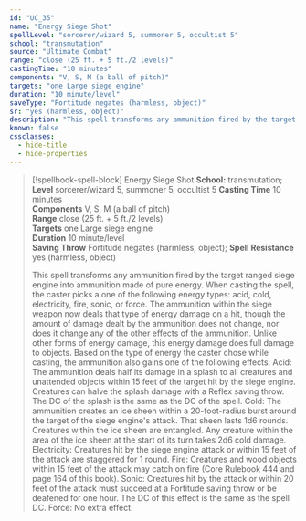 ```yaml
---
id: "UC_35"
name: "Energy Siege Shot"
spellLevel: "sorcerer/wizard 5, summoner 5, occultist 5"
school: "transmutation"
source: "Ultimate Combat"
range: "close (25 ft. + 5 ft./2 levels)"
castingTime: "10 minutes"
components: "V, S, M (a ball of pitch)"
targets: "one Large siege engine"
duration: "10 minute/level"
saveType: "Fortitude negates (harmless, object)"
sr: "yes (harmless, object)"
description: "This spell transforms any ammunition fired by the target ranged siege engine into ammunition made of pure energy. When casting the spell, the caster picks a one of the following energy types: acid, cold, electricity, fire, sonic, or force. The ammunition within the siege weapon now deals that type of energy damage on a hit, though the amount of damage dealt by the ammunition does not change, nor does it change any of the other effects of the ammunition. Unlike other forms of energy damage, this energy damage does full damage to objects. Based on the type of energy the caster chose while casting, the ammunition also gains one of the following effects.  Acid: The ammunition deals half its damage in a splash to all creatures and unattended objects within 15 feet of the target hit by the siege engine. Creatures can halve the splash damage with a Reflex saving throw. The DC of the splash is the same as the DC of the spell.  Cold: The ammunition creates an ice sheen within a 20-foot-radius burst around the target of the siege engine's attack. That sheen lasts 1d6 rounds. Creatures within the ice sheen are entangled. Any creature within the area of the ice sheen at the start of its turn takes 2d6 cold damage.  Electricity: Creatures hit by the siege engine attack or within 15 feet of the attack are staggered for 1 round.  Fire: Creatures and wood objects within 15 feet of the attack may catch on fire (Core Rulebook 444 and page 164 of this book).  Sonic: Creatures hit by the attack or within 20 feet of the attack must succeed at a Fortitude saving throw or be deafened for one hour. The DC of this effect is the same as the spell DC.  Force: No extra effect."
known: false
cssclasses:
  - hide-title
  - hide-properties
---
```


> [!spellbook-spell-block] Energy Siege Shot
> **School:** transmutation; **Level** sorcerer/wizard 5, summoner 5, occultist 5
> **Casting Time** 10 minutes  
> **Components** V, S, M (a ball of pitch)  
> **Range** close (25 ft. + 5 ft./2 levels)  
> **Targets** one Large siege engine  
> **Duration** 10 minute/level  
> **Saving Throw** Fortitude negates (harmless, object); **Spell Resistance** yes (harmless, object)
> 
> This spell transforms any ammunition fired by the target ranged siege engine into ammunition made of pure energy. When casting the spell, the caster picks a one of the following energy types: acid, cold, electricity, fire, sonic, or force. The ammunition within the siege weapon now deals that type of energy damage on a hit, though the amount of damage dealt by the ammunition does not change, nor does it change any of the other effects of the ammunition. Unlike other forms of energy damage, this energy damage does full damage to objects. Based on the type of energy the caster chose while casting, the ammunition also gains one of the following effects.  Acid: The ammunition deals half its damage in a splash to all creatures and unattended objects within 15 feet of the target hit by the siege engine. Creatures can halve the splash damage with a Reflex saving throw. The DC of the splash is the same as the DC of the spell.  Cold: The ammunition creates an ice sheen within a 20-foot-radius burst around the target of the siege engine's attack. That sheen lasts 1d6 rounds. Creatures within the ice sheen are entangled. Any creature within the area of the ice sheen at the start of its turn takes 2d6 cold damage.  Electricity: Creatures hit by the siege engine attack or within 15 feet of the attack are staggered for 1 round.  Fire: Creatures and wood objects within 15 feet of the attack may catch on fire (Core Rulebook 444 and page 164 of this book).  Sonic: Creatures hit by the attack or within 20 feet of the attack must succeed at a Fortitude saving throw or be deafened for one hour. The DC of this effect is the same as the spell DC.  Force: No extra effect.